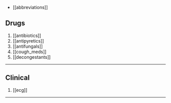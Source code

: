 - [[abbreviations]]

## Drugs
1. [[antibiotics]]
2. [[antipyretics]]
3. [[antifungals]]
4. [[cough_meds]]
5. [[decongestants]]


---

## Clinical

1. [[ecg]]


---
